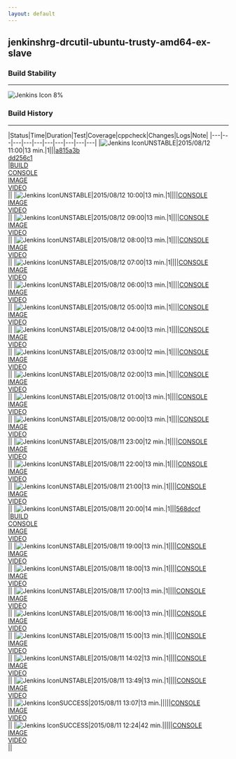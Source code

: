 ```yaml
---
layout: default
---
```

## jenkinshrg-drcutil-ubuntu-trusty-amd64-ex-slave
### Build Stability
___
![Jenkins Icon](http://jenkinshrg.github.io/images/48x48/health-00to19.png)
8%
  
### Build History
___
|Status|Time|Duration|Test|Coverage|<span class='badge'>cppcheck</span>|Changes|Logs|Note|
|---|---|---|---|---|---|---|---|---|---|
|![Jenkins Icon](http://jenkinshrg.github.io/images/24x24/yellow.png)UNSTABLE|2015/08/12 11:00|13 min.|1|||[a815a3b](https://github.com/jrl-umi3218/hmc2/commit/a815a3bd0cbe1a321adda3044bf7944c9b1a9fb6)<br>[dd256c1](https://github.com/jrl-umi3218/hrpsys-humanoid/commit/dd256c1c45b914d8845bf3c297afe0fe41b5eb3f)<br>|[BUILD](https://drive.google.com/file/d/0B54sHwaxmuM4M21Cenp1dEZwOFE/view?usp=drivesdk)<br>[CONSOLE](https://drive.google.com/file/d/0B54sHwaxmuM4MklJZVg1QkMxT0E/view?usp=drivesdk)<br>[IMAGE](https://drive.google.com/file/d/0B54sHwaxmuM4Zm5zNXN3QW8tdWc/view?usp=drivesdk)<br>[VIDEO](https://drive.google.com/file/d/0B54sHwaxmuM4Qmk2NC1KLTctN1E/view?usp=drivesdk)<br>||
|![Jenkins Icon](http://jenkinshrg.github.io/images/24x24/yellow.png)UNSTABLE|2015/08/12 10:00|13 min.|1||||[CONSOLE](https://drive.google.com/file/d/0B54sHwaxmuM4djlvUnBCUXZyZGM/view?usp=drivesdk)<br>[IMAGE](https://drive.google.com/file/d/0B54sHwaxmuM4Zk1aZWxPc2FxbzQ/view?usp=drivesdk)<br>[VIDEO](https://drive.google.com/file/d/0B54sHwaxmuM4OGFPQVhOOFlRSXM/view?usp=drivesdk)<br>||
|![Jenkins Icon](http://jenkinshrg.github.io/images/24x24/yellow.png)UNSTABLE|2015/08/12 09:00|13 min.|1||||[CONSOLE](https://drive.google.com/file/d/0B54sHwaxmuM4QU1ESW81dGN1ajQ/view?usp=drivesdk)<br>[IMAGE](https://drive.google.com/file/d/0B54sHwaxmuM4M3dnd3VaUjZocDg/view?usp=drivesdk)<br>[VIDEO](https://drive.google.com/file/d/0B54sHwaxmuM4ekxCRzlEdjhaczg/view?usp=drivesdk)<br>||
|![Jenkins Icon](http://jenkinshrg.github.io/images/24x24/yellow.png)UNSTABLE|2015/08/12 08:00|13 min.|1||||[CONSOLE](https://drive.google.com/file/d/0B54sHwaxmuM4VElUb1E3V3NZdW8/view?usp=drivesdk)<br>[IMAGE](https://drive.google.com/file/d/0B54sHwaxmuM4eEdLTWVTYnBSUUk/view?usp=drivesdk)<br>[VIDEO](https://drive.google.com/file/d/0B54sHwaxmuM4S2RacTdxNEJjdVk/view?usp=drivesdk)<br>||
|![Jenkins Icon](http://jenkinshrg.github.io/images/24x24/yellow.png)UNSTABLE|2015/08/12 07:00|13 min.|1||||[CONSOLE](https://drive.google.com/file/d/0B54sHwaxmuM4b1Jlbk54bFpjcjQ/view?usp=drivesdk)<br>[IMAGE](https://drive.google.com/file/d/0B54sHwaxmuM4aVhma1d5Zm1GWGM/view?usp=drivesdk)<br>[VIDEO](https://drive.google.com/file/d/0B54sHwaxmuM4ckdJUTQ5S0xNN28/view?usp=drivesdk)<br>||
|![Jenkins Icon](http://jenkinshrg.github.io/images/24x24/yellow.png)UNSTABLE|2015/08/12 06:00|13 min.|1||||[CONSOLE](https://drive.google.com/file/d/0B54sHwaxmuM4d1lNVFBqbDZZZzQ/view?usp=drivesdk)<br>[IMAGE](https://drive.google.com/file/d/0B54sHwaxmuM4cW1rX0xCSzlxcTA/view?usp=drivesdk)<br>[VIDEO](https://drive.google.com/file/d/0B54sHwaxmuM4N3Q0R3FmZ2lmWTQ/view?usp=drivesdk)<br>||
|![Jenkins Icon](http://jenkinshrg.github.io/images/24x24/yellow.png)UNSTABLE|2015/08/12 05:00|13 min.|1||||[CONSOLE](https://drive.google.com/file/d/0B54sHwaxmuM4d010UkN6NkZYUW8/view?usp=drivesdk)<br>[IMAGE](https://drive.google.com/file/d/0B54sHwaxmuM4S0hLWEI0dF9wOEU/view?usp=drivesdk)<br>[VIDEO](https://drive.google.com/file/d/0B54sHwaxmuM4UXJJY19ZZlplaG8/view?usp=drivesdk)<br>||
|![Jenkins Icon](http://jenkinshrg.github.io/images/24x24/yellow.png)UNSTABLE|2015/08/12 04:00|13 min.|1||||[CONSOLE](https://drive.google.com/file/d/0B54sHwaxmuM4Wmd4dVJWblFRa00/view?usp=drivesdk)<br>[IMAGE](https://drive.google.com/file/d/0B54sHwaxmuM4aUNNVW9aOVlOR3c/view?usp=drivesdk)<br>[VIDEO](https://drive.google.com/file/d/0B54sHwaxmuM4ZnAxcmx3QlFaR1E/view?usp=drivesdk)<br>||
|![Jenkins Icon](http://jenkinshrg.github.io/images/24x24/yellow.png)UNSTABLE|2015/08/12 03:00|12 min.|1||||[CONSOLE](https://drive.google.com/file/d/0B54sHwaxmuM4Sl9TeVRjS0ZTY1k/view?usp=drivesdk)<br>[IMAGE](https://drive.google.com/file/d/0B54sHwaxmuM4OW10cHVMR2lTWWc/view?usp=drivesdk)<br>[VIDEO](https://drive.google.com/file/d/0B54sHwaxmuM4YUcwZnlKbktUaGs/view?usp=drivesdk)<br>||
|![Jenkins Icon](http://jenkinshrg.github.io/images/24x24/yellow.png)UNSTABLE|2015/08/12 02:00|13 min.|1||||[CONSOLE](https://drive.google.com/file/d/0B54sHwaxmuM4QlNaTnhRMVRETU0/view?usp=drivesdk)<br>[IMAGE](https://drive.google.com/file/d/0B54sHwaxmuM4NjlaaV9JOEp4aTg/view?usp=drivesdk)<br>[VIDEO](https://drive.google.com/file/d/0B54sHwaxmuM4S0JCU3oyM2hadzA/view?usp=drivesdk)<br>||
|![Jenkins Icon](http://jenkinshrg.github.io/images/24x24/yellow.png)UNSTABLE|2015/08/12 01:00|13 min.|1||||[CONSOLE](https://drive.google.com/file/d/0B54sHwaxmuM4V0lYRXVBSUhGYk0/view?usp=drivesdk)<br>[IMAGE](https://drive.google.com/file/d/0B54sHwaxmuM4aUdWSEFweXJEMVE/view?usp=drivesdk)<br>[VIDEO](https://drive.google.com/file/d/0B54sHwaxmuM4OGstMjFIOHNWUWs/view?usp=drivesdk)<br>||
|![Jenkins Icon](http://jenkinshrg.github.io/images/24x24/yellow.png)UNSTABLE|2015/08/12 00:00|13 min.|1||||[CONSOLE](https://drive.google.com/file/d/0B54sHwaxmuM4Q3gxWm56bURxeWc/view?usp=drivesdk)<br>[IMAGE](https://drive.google.com/file/d/0B54sHwaxmuM4eXdLdEs4Y2M3QTg/view?usp=drivesdk)<br>[VIDEO](https://drive.google.com/file/d/0B54sHwaxmuM4eEZNSk5ZMlloOVU/view?usp=drivesdk)<br>||
|![Jenkins Icon](http://jenkinshrg.github.io/images/24x24/yellow.png)UNSTABLE|2015/08/11 23:00|12 min.|1||||[CONSOLE](https://drive.google.com/file/d/0B54sHwaxmuM4NWFIT2hKOFJWdUE/view?usp=drivesdk)<br>[IMAGE](https://drive.google.com/file/d/0B54sHwaxmuM4aG9RYXZnbk1VY0k/view?usp=drivesdk)<br>[VIDEO](https://drive.google.com/file/d/0B54sHwaxmuM4MFE0Nmw0Q1NoUUE/view?usp=drivesdk)<br>||
|![Jenkins Icon](http://jenkinshrg.github.io/images/24x24/yellow.png)UNSTABLE|2015/08/11 22:00|13 min.|1||||[CONSOLE](https://drive.google.com/file/d/0B54sHwaxmuM4eW14MFdFdXIxejg/view?usp=drivesdk)<br>[IMAGE](https://drive.google.com/file/d/0B54sHwaxmuM4aHFtTEFOQWVFU3c/view?usp=drivesdk)<br>[VIDEO](https://drive.google.com/file/d/0B54sHwaxmuM4UlY3VFRTYWEzYW8/view?usp=drivesdk)<br>||
|![Jenkins Icon](http://jenkinshrg.github.io/images/24x24/yellow.png)UNSTABLE|2015/08/11 21:00|13 min.|1||||[CONSOLE](https://drive.google.com/file/d/0B54sHwaxmuM4NENFQUs1c3FmdWs/view?usp=drivesdk)<br>[IMAGE](https://drive.google.com/file/d/0B54sHwaxmuM4R2hvSFgyN3VOWUE/view?usp=drivesdk)<br>[VIDEO](https://drive.google.com/file/d/0B54sHwaxmuM4NjNwRjJBSnQ3QUk/view?usp=drivesdk)<br>||
|![Jenkins Icon](http://jenkinshrg.github.io/images/24x24/yellow.png)UNSTABLE|2015/08/11 20:00|14 min.|1|||[568dccf](https://github.com/jrl-umi3218/hrpsys-humanoid/commit/568dccfcbdd328e686cf620334ceb1f1936682fb)<br>|[BUILD](https://drive.google.com/file/d/0B54sHwaxmuM4N1ZQaldMc1k1VEE/view?usp=drivesdk)<br>[CONSOLE](https://drive.google.com/file/d/0B54sHwaxmuM4ZDJXSXRZNjRyYTA/view?usp=drivesdk)<br>[IMAGE](https://drive.google.com/file/d/0B54sHwaxmuM4dWN4d056UWluT2M/view?usp=drivesdk)<br>[VIDEO](https://drive.google.com/file/d/0B54sHwaxmuM4MTMtNFowRWRmd28/view?usp=drivesdk)<br>||
|![Jenkins Icon](http://jenkinshrg.github.io/images/24x24/yellow.png)UNSTABLE|2015/08/11 19:00|13 min.|1||||[CONSOLE](https://drive.google.com/file/d/0B54sHwaxmuM4OW9ONHBJM3pjZUE/view?usp=drivesdk)<br>[IMAGE](https://drive.google.com/file/d/0B54sHwaxmuM4bTlyRmtZMWZjRzg/view?usp=drivesdk)<br>[VIDEO](https://drive.google.com/file/d/0B54sHwaxmuM4WEJGY3ZaTHpXR2s/view?usp=drivesdk)<br>||
|![Jenkins Icon](http://jenkinshrg.github.io/images/24x24/yellow.png)UNSTABLE|2015/08/11 18:00|13 min.|1||||[CONSOLE](https://drive.google.com/file/d/0B54sHwaxmuM4SlZPbVJhQlNwaGc/view?usp=drivesdk)<br>[IMAGE](https://drive.google.com/file/d/0B54sHwaxmuM4el84VWdDVGIzVkE/view?usp=drivesdk)<br>[VIDEO](https://drive.google.com/file/d/0B54sHwaxmuM4NjROaFJiNjNaNEU/view?usp=drivesdk)<br>||
|![Jenkins Icon](http://jenkinshrg.github.io/images/24x24/yellow.png)UNSTABLE|2015/08/11 17:00|13 min.|1||||[CONSOLE](https://drive.google.com/file/d/0B54sHwaxmuM4enN4cGJhSUQtc0k/view?usp=drivesdk)<br>[IMAGE](https://drive.google.com/file/d/0B54sHwaxmuM4VXNwSzZiRXgzOVE/view?usp=drivesdk)<br>[VIDEO](https://drive.google.com/file/d/0B54sHwaxmuM4UXhLU0ZpbmZscGs/view?usp=drivesdk)<br>||
|![Jenkins Icon](http://jenkinshrg.github.io/images/24x24/yellow.png)UNSTABLE|2015/08/11 16:00|13 min.|1||||[CONSOLE](https://drive.google.com/file/d/0B54sHwaxmuM4aTZicUIyN25OU0k/view?usp=drivesdk)<br>[IMAGE](https://drive.google.com/file/d/0B54sHwaxmuM4VjJ0c29FSkw4YVk/view?usp=drivesdk)<br>[VIDEO](https://drive.google.com/file/d/0B54sHwaxmuM4Ums2SGlxVV9sdXc/view?usp=drivesdk)<br>||
|![Jenkins Icon](http://jenkinshrg.github.io/images/24x24/yellow.png)UNSTABLE|2015/08/11 15:00|13 min.|1||||[CONSOLE](https://drive.google.com/file/d/0B54sHwaxmuM4bVVVTXkzcUpUaEU/view?usp=drivesdk)<br>[IMAGE](https://drive.google.com/file/d/0B54sHwaxmuM4NjY3UGpfOGlyeFE/view?usp=drivesdk)<br>[VIDEO](https://drive.google.com/file/d/0B54sHwaxmuM4d2FGV2FaRS1KeDQ/view?usp=drivesdk)<br>||
|![Jenkins Icon](http://jenkinshrg.github.io/images/24x24/yellow.png)UNSTABLE|2015/08/11 14:02|13 min.|1||||[CONSOLE](https://drive.google.com/file/d/0B54sHwaxmuM4TXRpOTFzTXV1VEU/view?usp=drivesdk)<br>[IMAGE](https://drive.google.com/file/d/0B54sHwaxmuM4SEs5YksxbjF3eWc/view?usp=drivesdk)<br>[VIDEO](https://drive.google.com/file/d/0B54sHwaxmuM4V2lFN001STNYQkk/view?usp=drivesdk)<br>||
|![Jenkins Icon](http://jenkinshrg.github.io/images/24x24/yellow.png)UNSTABLE|2015/08/11 13:49|13 min.|1||||[CONSOLE](https://drive.google.com/file/d/0B54sHwaxmuM4cGdjLUo0OFBidTA/view?usp=drivesdk)<br>[IMAGE](https://drive.google.com/file/d/0B54sHwaxmuM4cXZtRmgwSlpuWkU/view?usp=drivesdk)<br>[VIDEO](https://drive.google.com/file/d/0B54sHwaxmuM4MENzV1hWd2o3MUU/view?usp=drivesdk)<br>||
|![Jenkins Icon](http://jenkinshrg.github.io/images/24x24/blue.png)SUCCESS|2015/08/11 13:07|13 min.|||||[CONSOLE](https://drive.google.com/file/d/0B54sHwaxmuM4SEVieS1KSGlFSEE/view?usp=drivesdk)<br>[IMAGE](https://drive.google.com/file/d/0B54sHwaxmuM4UTl1V2I5cDZ6XzA/view?usp=drivesdk)<br>[VIDEO](https://drive.google.com/file/d/0B54sHwaxmuM4a0tydWl5Mlgtck0/view?usp=drivesdk)<br>||
|![Jenkins Icon](http://jenkinshrg.github.io/images/24x24/blue.png)SUCCESS|2015/08/11 12:24|42 min.|||||[CONSOLE](https://drive.google.com/file/d/0B54sHwaxmuM4Y1NJV1pCdWVrQlk/view?usp=drivesdk)<br>[IMAGE](https://drive.google.com/file/d/0B54sHwaxmuM4WlZMMUR4NDBiZDg/view?usp=drivesdk)<br>[VIDEO](https://drive.google.com/file/d/0B54sHwaxmuM4UUF2YWxzNTZMVWs/view?usp=drivesdk)<br>||
